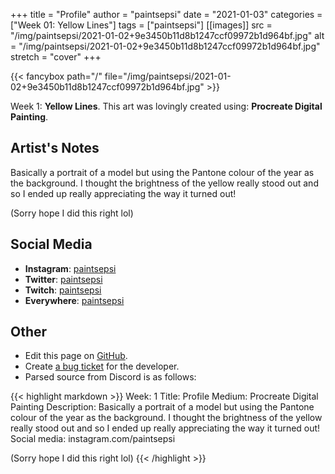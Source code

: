 +++
title =       "Profile"
author =      "paintsepsi"
date =        "2021-01-03"
categories =  ["Week 01: Yellow Lines"]
tags =        ["paintsepsi"]
[[images]]
                      src = "/img/paintsepsi/2021-01-02+9e3450b11d8b1247ccf09972b1d964bf.jpg"
                      alt = "/img/paintsepsi/2021-01-02+9e3450b11d8b1247ccf09972b1d964bf.jpg"
                      stretch = "cover"
+++


{{< fancybox path="/" file="/img/paintsepsi/2021-01-02+9e3450b11d8b1247ccf09972b1d964bf.jpg" >}}


Week 1: **Yellow Lines**. This art was lovingly created using: **Procreate Digital Painting**.

## Artist's Notes

Basically a portrait of a model but using the Pantone colour of the year as the background. I thought the brightness of the yellow really stood out and so I ended up really appreciating the way it turned out! 

(Sorry hope I did this right lol)

## Social Media

- **Instagram**: [paintsepsi]()
- **Twitter**: [paintsepsi]()
- **Twitch**: [paintsepsi]()
- **Everywhere**: [paintsepsi]()


## Other

- Edit this page on [GitHub](https://github.com/teaminkling/web-refresh/edit/main/blog/content/blog/paintsepsi-week-1-cce9.md).
- Create [a bug ticket](https://github.com/teaminkling/web-refresh/issues/new?assignees=&labels=bug&template=problem-report.md&title=) for the developer.
- Parsed source from Discord is as follows:

{{< highlight markdown >}}
Week: 1
Title: Profile
Medium: Procreate Digital Painting
Description: Basically a portrait of a model but using the Pantone colour of the year as the background. I thought the brightness of the yellow really stood out and so I ended up really appreciating the way it turned out! 
Social media: instagram.com/paintsepsi

(Sorry hope I did this right lol)
{{< /highlight >}}